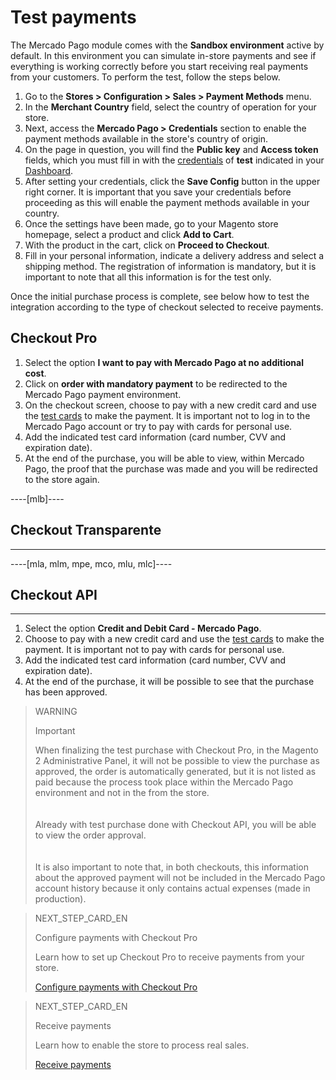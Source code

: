 # Test payments

The Mercado Pago module comes with the **Sandbox environment** active by default. In this environment you can simulate in-store payments and see if everything is working correctly before you start receiving real payments from your customers. To perform the test, follow the steps below.
 
1. Go to the **Stores > Configuration > Sales > Payment Methods** menu.
2. In the **Merchant Country** field, select the country of operation for your store.
3. Next, access the **Mercado Pago > Credentials** section to enable the payment methods available in the store's country of origin.
4. On the page in question, you will find the **Public key** and **Access token** fields, which you must fill in with the [credentials](/developers/en/guides/additional-content/credentials/credentials) of **test** indicated in your [Dashboard](/developers/en/guides/additional-content/dashboard/introduction).
5. After setting your credentials, click the **Save Config** button in the upper right corner. It is important that you save your credentials before proceeding as this will enable the payment methods available in your country.
6. Once the settings have been made, go to your Magento store homepage, select a product and click **Add to Cart**.
7. With the product in the cart, click on **Proceed to Checkout**.
8. Fill in your personal information, indicate a delivery address and select a shipping method. The registration of information is mandatory, but it is important to note that all this information is for the test only.

Once the initial purchase process is complete, see below how to test the integration according to the type of checkout selected to receive payments.

## Checkout Pro

1. Select the option **I want to pay with Mercado Pago at no additional cost**.
2. Click on **order with mandatory payment** to be redirected to the Mercado Pago payment environment.
3. On the checkout screen, choose to pay with a new credit card and use the [test cards](/developers/en/guides/additional-content/testing/test-cards) to make the payment. It is important not to log in to the Mercado Pago account or try to pay with cards for personal use.
3. Add the indicated test card information (card number, CVV and expiration date).
4. At the end of the purchase, you will be able to view, within Mercado Pago, the proof that the purchase was made and you will be redirected to the store again.

----[mlb]----
## Checkout Transparente
------------
----[mla, mlm, mpe, mco, mlu, mlc]----
## Checkout API
------------

1. Select the option **Credit and Debit Card - Mercado Pago**.
2. Choose to pay with a new credit card and use the [test cards](/developers/en/guides/additional-content/testing/test-cards) to make the payment. It is important not to pay with cards for personal use.
3. Add the indicated test card information (card number, CVV and expiration date).
4. At the end of the purchase, it will be possible to see that the purchase has been approved.

> WARNING
>
> Important
>
> When finalizing the test purchase with Checkout Pro, in the Magento 2 Administrative Panel, it will not be possible to view the purchase as approved, the order is automatically generated, but it is not listed as paid because the process took place within the Mercado Pago environment and not in the from the store. </br>
> </br> <br/>
> Already with test purchase done with Checkout API, you will be able to view the order approval. </br>
> </br> <br/>
> It is also important to note that, in both checkouts, this information about the approved payment will not be included in the Mercado Pago account history because it only contains actual expenses (made in production).

> NEXT_STEP_CARD_EN
>
> Configure payments with Checkout Pro
>
> Learn how to set up Checkout Pro to receive payments from your store.
>
> [Configure payments with Checkout Pro](/developers/en/docs/magento-two/payment-configuration/checkout-pro)

> NEXT_STEP_CARD_EN
>
> Receive payments
> 
> Learn how to enable the store to process real sales.
>
> [Receive payments](/developers/en/docs/magento-two/sales-processing/go-to-production)